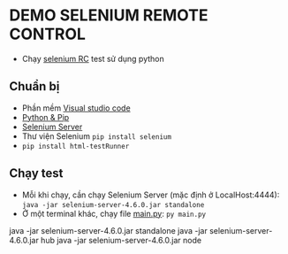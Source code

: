 # DEMO SELENIUM REMOTE CONTROL

- Chạy [selenium RC](https://www.selenium.dev/documentation/legacy/selenium_1/) test sử dụng python

## Chuẩn bị
- Phần mềm [Visual studio code](https://code.visualstudio.com/download)
- [Python & Pip](https://www.python.org/downloads/)
- [Selenium Server](../selenium-server-standalone-3.12.0.jar)
- Thư viện Selenium `pip install selenium`
- `pip install html-testRunner`

## Chạy test
- Mỗi khi chạy, cần chạy Selenium Server (mặc định ở LocalHost:4444): `java -jar selenium-server-4.6.0.jar standalone`
- Ở một terminal khác, chạy file [main.py](./main.py): `py main.py`

java -jar selenium-server-4.6.0.jar standalone
java -jar selenium-server-4.6.0.jar hub
java -jar selenium-server-4.6.0.jar node

